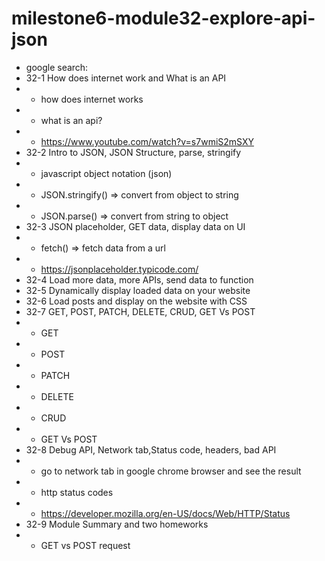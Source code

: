 # milestone6-module32-explore-api-json

- google search:
- 32-1 How does internet work and What is an API
- - how does internet works
- - what is an api?
- - https://www.youtube.com/watch?v=s7wmiS2mSXY
- 32-2 Intro to JSON, JSON Structure, parse, stringify
- - javascript object notation (json)
- - JSON.stringify() => convert from object to string
- - JSON.parse() => convert from string to object
- 32-3 JSON placeholder, GET data, display data on UI
- - fetch() => fetch data from a url
- - https://jsonplaceholder.typicode.com/
- 32-4 Load more data, more APIs, send data to function
- 32-5 Dynamically display loaded data on your website
- 32-6 Load posts and display on the website with CSS
- 32-7 GET, POST, PATCH, DELETE, CRUD, GET Vs POST
- - GET
- - POST
- - PATCH
- - DELETE
- - CRUD
- - GET Vs POST
- 32-8 Debug API, Network tab,Status code, headers, bad API
- - go to network tab in google chrome browser and see the result
- - http status codes
- - https://developer.mozilla.org/en-US/docs/Web/HTTP/Status
- 32-9 Module Summary and two homeworks
- - GET vs POST request
